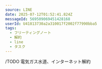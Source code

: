 ```yaml
---
source: LINE
date: 2025-07-12T01:52:41.824Z
messageId: 569509069451428168
userId: U41813730a2a310017f2002f77990bba5
tags:
  - フリーティングノート
  - 解約
  - line
  - タスク
---
```


/TODO
電気ガス水道、インターネット解約
